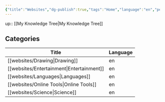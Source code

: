 ```yaml
---
{"title":"Websites","dg-publish":true,"tags":"Home","language":"en","permalink":"/websites/websites-moc/","dgPassFrontmatter":true}
---
```


up:: [[My Knowledge Tree\|My Knowledge Tree]]

## Categories
| Title                                        | Language |
| -------------------------------------------- | -------- |
| [[websites/Drawing\|Drawing]]             | en       |
| [[websites/Entertainment\|Entertainment]] | en       |
| [[websites/Languages\|Languages]]         | en       |
| [[websites/Online Tools\|Online Tools]]   | en       |
| [[websites/Science\|Science]]             | en       |

